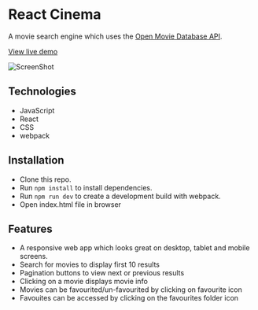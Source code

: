 # React Cinema

A movie search engine which uses the [Open Movie Database API](https://www.omdbapi.com/).

[View live demo](https://movie-search.netlify.com/)

![ScreenShot](/screenshots/reactCinemaPc.png)

## Technologies

- JavaScript
- React
- CSS
- webpack

## Installation

- Clone this repo.
- Run `npm install` to install dependencies.
- Run `npm run dev` to create a development build with webpack.
- Open index.html file in browser

## Features

- A responsive web app which looks great on desktop, tablet and mobile screens.
- Search for movies to display first 10 results
- Pagination buttons to view next or previous results
- Clicking on a movie displays movie info
- Movies can be favourited/un-favourited by clicking on favourite icon
- Favouites can be accessed by clicking on the favourites folder icon
